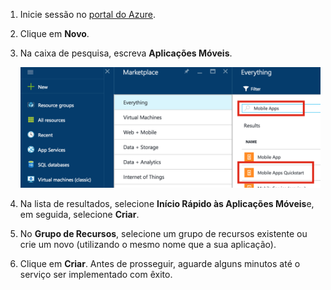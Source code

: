 1. Inicie sessão no [portal do Azure].

2. Clique em **Novo**.

3. Na caixa de pesquisa, escreva **Aplicações Móveis**.

    ![Portal do Azure com Início Rápido de Aplicações Móveis realçado][quickstart]

4. Na lista de resultados, selecione **Início Rápido às Aplicações Móveis**e, em seguida, selecione **Criar**.
 
5. No **Grupo de Recursos**, selecione um grupo de recursos existente ou crie um novo (utilizando o mesmo nome que a sua aplicação).

6. Clique em **Criar**. Antes de prosseguir, aguarde alguns minutos até o serviço ser implementado com êxito.

<!-- Images. -->
[quickstart]: ./media/app-service-mobile-dotnet-backend-create-new-service/search-mobile-apps-quickstart.png

<!-- URLs. -->
[portal do Azure]: https://portal.azure.com/
